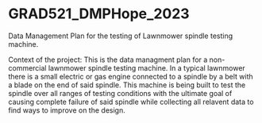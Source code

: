 # GRAD521_DMPHope_2023
Data Management Plan for the testing of Lawnmower spindle testing machine.

Context of the project:
This is the data managment plan for a non-commercial lawnmower spindle testing machine. In a typical lawnmower there is a small electric or gas engine connected to a spindle by a belt with a blade on the end of said spindle. This machine is being built to test the spindle over all ranges of testing conditions with the ultimate goal of causing complete failure of said spindle while collecting all relavent data to find ways to improve on the design.
